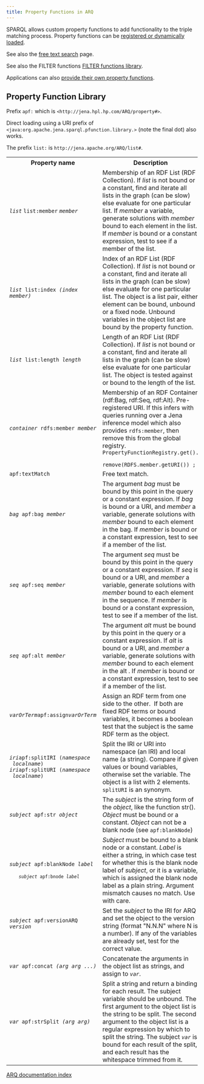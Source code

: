```yaml
---
title: Property Functions in ARQ
---
```


SPARQL allows custom property functions to add functionality to the
triple matching process. Property functions can be
[registered or dynamically loaded](extension.html).

See also the [free text search](text-query.html) page.

See also the FILTER functions
[FILTER functions library](library-function.html).

Applications can also [provide their own property functions](writing_propfuncs.html).

## Property Function Library

Prefix `apf:` which is `<http://jena.hpl.hp.com/ARQ/property#>`.

Direct loading using a URI prefix of
`<java:org.apache.jena.sparql.pfunction.library.>` (note the final
dot) also works.

The prefix `list:` is `http://jena.apache.org/ARQ/list#`.

<table>
<tr><th>Property name</th><th>Description</th></tr>
<tr><td>
<i><code>list</code> </i><code>list:member</code> <i><code>member</code></i>
</td><td>
Membership of an RDF List (RDF Collection). If <i>list</i> is not bound
or a constant, find and iterate all lists in the graph (can be
slow) else evaluate for one particular list. If <i>member</i> a
variable, generate solutions with <i>member</i> bound to each element in
the list. If <i>member</i> is bound or a constant expression, test to
see if a member of the list.
</td></tr>
<tr><td>
<code><i>list </i>list:index <i>(index member)</i></code>
</td><td>
Index of an RDF List (RDF Collection). If <i>list</i> is not bound or a
constant, find and iterate all lists in the graph (can be slow)
else evaluate for one particular list. The object is a list pair,
either element can be bound, unbound or a fixed node. Unbound
variables in the object list are bound by the property function.
</td></tr>
<tr><td>
<code><i>list </i>list:length <i>length</i></code>
</td><td>
Length of an RDF List (RDF Collection). If <i>list</i> is not bound or a
constant, find and iterate all lists in the graph (can be slow)
else evaluate for one particular list. The object is tested against
or bound to the length of the list.
</td></tr>
<tr><td>
<code><i>container </i>rdfs:member <i>member</i></code>
</td><td>
Membership of an RDF Container (rdf:Bag, rdf:Seq, rdf:Alt).
Pre-registered URI. If this infers with queries running over a Jena
inference model which also provides <code>rdfs:member</code>, then remove this
from the global registry.
<code>  PropertyFunctionRegistry.get().<br>       remove(RDFS.member.getURI()) ;</code>
</td></tr>
<tr><td>
<code>apf:textMatch</code>
</td><td>
Free text match.
</td></tr>
<tr><td>
<code><i>bag </i>apf:bag <i>member</i></code>
</td><td>
The argument <i>bag</i> must be bound by this point in the query or a
constant expression. If <i>bag</i> is bound or a URI, and <i>member</i> a
variable, generate solutions with <i>member</i> bound to each element in
the bag. If <i>member</i> is bound or a constant expression, test to see
if a member of the list.
</td><tr>
<tr><td>
<code><i>seq</i> apf:seq <i>member</i></code>
</td><td>
The argument <i>seq</i> must be bound by this point in the query or a
constant expression. If <i>seq</i> is bound or a URI, and <i>member</i> a
variable, generate solutions with <i>member</i> bound to each element in
the sequence. If <i>member</i> is bound or a constant expression, test
to see if a member of the list.
</td><tr>
<tr><td>
<code><i>seq</i> apf:alt <i>member</i></code>
</td><td>
The argument <i>alt</i> must be bound by this point in the query or a
constant expression. If <i>alt</i> is bound or a URI, and <i>member</i> a
variable, generate solutions with <i>member</i> bound to each element in
the alt . If <i>member</i> is bound or a constant expression, test to
see if a member of the list.
</td><tr>
<tr><td>
<i><code>varOrTerm</code></i><code>apf:assign</code><i><code>varOrTerm</code></i>
</td><td>
Assign an RDF term from one side to the other.  If both are fixed
RDF terms or bound variables, it becomes a boolean test that the
subject is the same RDF term as the object.
</td><tr>
<tr><td>
<i><code>iri</code></i><code>apf:splitIRI (<i>namespace</i> <i> localname</i>)</code><br />
<i><code>iri</code></i><code>apf:splitURI (<i>namespace</i> <i> localname</i>)</code>
</td><td>
Split the IRI or URI into namespace (an IRI) and local name (a
string). Compare if given values or bound variables, otherwise set
the variable. The object is a list with 2 elements.
<code>splitURI</code> is an synonym.
</td><tr>
<tr><td>
<code><i>subject</i> apf:str <i>object</i></code>
</td><td>
The <i>subject</i> is the string form of the <i>object</i>, like the function
str().
<i>Object</i> must be bound or a constant. <i>Object</i> can not be a blank
node (see <code>apf:blankNode</code>)
</td><tr>
<tr><td>
   <code><i>subject</i> apf:blankNode <i>label</i><br/>
   <code><i>subject</i> apf:bnode <i>label</i><br></td></code>
</td><td>
<i>Subject</i> must be bound to a blank node or a constant. <i>Label</i> is
either a string, in which case test for whether this is the blank
node label of <i>subject</i>, or it is a variable, which is assigned the
blank node label as a plain string. Argument mismatch causes no
match. Use with care.
</td><tr>
<tr><td>
<code><i>subject</i> apf:versionARQ <i>version</i><br>             <br>  </code>
</td><td>
Set the <i>subject</i> to the IRI for ARQ and set the object to the
version string (format "N.N.N" where N is a number). If any of the
variables are already set, test for the correct value.
</td><tr>
<tr><td>
<code><i>var</i> apf:concat <i>(arg arg ...)</i></code>
</td><td>
Concatenate the arguments in the object list as strings, and
assign to <code><i>var</i></code>.
</td><tr>
<tr><td>
<code><i>var</i> apf:strSplit <i>(arg arg)</i></code>
</td><td>
Split a string and return a binding for each result.  The subject variable should be unbound.  The first argument to the
object list is the string to be split.  The second argument to the object list is a regular expression by which to split the string.
The subject <code><i>var</i></code> is bound for each result of the split, and each result has the whitespace trimmed from it.
</td><tr>
</table>

[ARQ documentation index](index.html)



